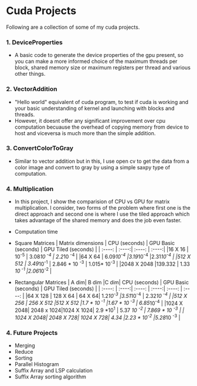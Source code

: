 # Cuda Projects
Following are a collection of some of my cuda projects.
### 1. DeviceProperties
- A basic code to generate the device properties of the gpu present, so you can make a more informed choice of the maximum threads per block, shared memory size or maximum registers per thread and various other things.
### 2. VectorAddition
- "Hello world" equivalent of cuda program, to test if cuda is working and your basic understanding of kernel and launching with blocks and threads.
- However, it doesnt offer any significant improvement over cpu computation becuause the overhead of copying memory from device to host and viceversa is much more than the simple addition.
### 3. ConvertColorToGray
  - Similar to vector addition but in this, I use open cv to get the data from a color image and convert to gray by using a simple saxpy type of computation.
### 4. Multiplication
  - In this project, I show the comparision of CPU vs GPU for matrix multiplication. I consider, two forms of the problem where first one is the direct approach and second one is where
  I use the tiled approach which takes advantage of the shared memory and does the job even faster.
  - Computation time
  - Square Matrices
    | Matrix dimensions | CPU (seconds) | GPU Basic (seconds)  | GPU Tiled (seconds) |
    | :----: | :----:| :----: | :----:|
    |16 X 16 | 10<sup>-5</sup> | 3.08*10<sup> -4 </sup>| 2.2*10<sup> -4 </sup>|
    |64 X 64 | 6.09*10<sup>-4</sup> |3.19*10<sup>-4</sup> |2.31*10<sup>-4</sup> |
    |512 X 512 | 3.49*10<sup>-1</sup> | 2.846 * 10 <sup> -3</sup> | 1.015* 10<sup>-3 </sup> |
    |2048 X 2048 |139.332  | 1.33 *10<sup> -1 </sup> |2.06*10<sup>-2 </sup> |

  - Rectangular Matrices
    | A dim| B dim |C dim| CPU (seconds)  | GPU Basic (seconds)  | GPU Tiled (seconds)  |
     | :----: | :----:| :----: | :----:| :----: | :----: |
    |64 X 128 | 128 X 64 | 64 X 64| 1.2*10<sup>-3</sup> |3.51*10<sup>-4</sup> | 2.32*10<sup> -4</sup> |
    |512 X 256 | 256 X 512 |512 X 512 |1.7 * 10<sup> -1</sup> |1.67 * 10<sup> -3 </sup> |  6.85*10<sup>-4</sup> |
    |1024 X 2048| 2048 x 1024|1024 X 1024| 2.9 *10<sup>1</sup> | 5.37 *10 <sup> -2 </sup> | 7.869 * 10 <sup> -3</sup> |
    | 1024 X 2048| 2048 X 728| 1024 X 728| 4.34 |2.23 * 10<sup>-2</sup> |5.28*10 <sup> -3</sup> |

### 4. Future Projects
 - Merging
 - Reduce
 - Sorting
 - Parallel Histogram
 - Suffix Array and LSP calculation
 - Suffix Array sorting algorithm
